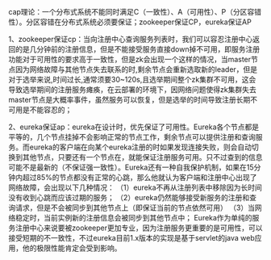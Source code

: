 cap理论：一个分布式系统不能同时满足C（一致性）、A（可用性）、P（分区容错性）。分区容错在分布式系统必须要保证；zookeeper保证CP，eureka保证AP

1、zookeeper保证cp：当向注册中心查询服务列表时，我们可以容忍注册中心返回的是几分钟前的注册信息，但是不能接受服务直接down掉不可用，即服务注册功能对于可用性的要求高于一致性，但是zk会出现一个这样的情况，当master节点因为网络故障与其他节点失去联系的时,剩余节点会重新选取新的leader，但是对于选举来说,时间过长,通常须要30~120s,且选举期间整个zk集群不可用，这会导致选举期间的注册服务瘫痪，在云部署的环境下，因网络问题使得zk集群失去master节点是大概率事件，虽然服务可以恢复，但是选举的时间导致注册长期不可用是不能容忍的；

2、eureka保证ap：eureka在设计时，优先保证了可用性。Eureka各个节点都是平等的，几个节点挂掉不会影响正常的节点工作，剩余节点可以提供注册和查询服务。而eureka的客户端在向某个eureka注册的时如果发现连接失败，则会自动切换到其他节点，只要还有一个节点在，就能保证注册服务可用。只不过查到的信息可能不是最新的（不保证强一致性）。Eureka还有一种自我保护机制，如果在15分钟内超过85%的节点都没有正常的心跳，那么他就认为客户端和注册中心出现了网络故障，会出现以下几种情况：
（1）eureka不再从注册列表中移除因为长时间没有收到心跳而应该过期的服务；
（2）eureka仍然能够接受新服务的注册和查询请求，但是不会被同步到其他节点上（即保证当前的节点依然可用）
（3）当网络稳定时，当前实例新的注册信息会被同步到其他节点中；
Eureka作为单纯的服务注册中心来说要被zookeeper更加专业，因为注册服务更重要的是可用性，可以接受短期的不一致性，不过eureka目前1.x版本的实现是基于servlet的java web应用，他的极限性能肯定会受到影响。
